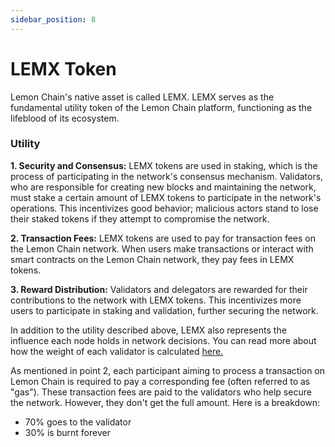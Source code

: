 ```yaml
---
sidebar_position: 8
---
```


# LEMX Token

Lemon Chain's native asset is called LEMX. LEMX serves as the fundamental utility token of the Lemon Chain platform, functioning as the lifeblood of its ecosystem. 

### Utility

**1.  Security and Consensus:** LEMX tokens are used in staking, which is the process of participating in the network's consensus mechanism. Validators, who are responsible for creating new blocks and maintaining the network, must stake a certain amount of LEMX tokens to participate in the network's operations. This incentivizes good behavior; malicious actors stand to lose their staked tokens if they attempt to compromise the network.

**2. Transaction Fees:** LEMX tokens are used to pay for transaction fees on the Lemon Chain network. When users make transactions or interact with smart contracts on the Lemon Chain network, they pay fees in LEMX tokens.

**3. Reward Distribution:** Validators and delegators are rewarded for their contributions to the network with LEMX tokens. This incentivizes more users to participate in staking and validation, further securing the network. 

In addition to the utility described above, LEMX also represents the influence each node holds in network decisions. You can read more about how the weight of each validator is calculated [here.](/docs/Roles/Validator/specifications#weight)

As mentioned in point 2, each participant aiming to process a transaction on Lemon Chain is required to pay a corresponding fee (often referred to as "gas"). These transaction fees are paid to the validators who help secure the network. However, they don't get the full amount. Here is a breakdown:

- 70% goes to the validator
- 30% is burnt forever
